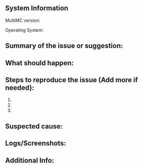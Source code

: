 <!--
Before submitting this issue, please make sure you have:

 1. Filled out this form completely, the only optional field is "additional info".
	- Use as many details as possible and state the problem clearly.
 2. Proof-read your ENTIRE issue report.
	- Grammar and spelling mistakes make issue reports harder to understand.
 3. Made sure your problem is not caused by an issue in your own modpack.
	- We provide support for MultiMC, not your modpack. Problems with your modpack will be ignored.
 4. Given the issue a descriptive title.
	- A good title includes a brief summary of the issue and avoids things such as "Help" and "What?!".
	  Use of UPPERCASE is discouraged, as it reads like someone is screaming.
 5. Place all information below the ---- of lines.
 	- It makes the issue look pretty
 
If you believe your issue to be a bug, please make sure you check the wiki page: https://github.com/MultiMC/MultiMC5/wiki/Report-a-Bug
-->

System Information
-----------------------------
MultiMC version:

Operating System:

Summary of the issue or suggestion:
----------------------------------------------


What should happen:
------------------------------


Steps to reproduce the issue (Add more if needed):
-------------------------------------------------------------
1.

2.

3.

Suspected cause:
---------------------------


Logs/Screenshots:
----------------------------
[//]: # (Please refer to https://github.com/MultiMC/MultiMC5/wiki/Log-Upload for instructions on how to attach your logs.)


Additional Info:
---------------------------
